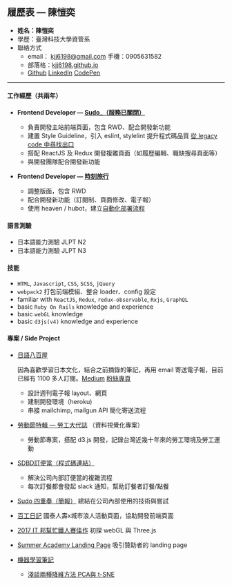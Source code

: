 ## 履歷表 — 陳愷奕

- **姓名：陳愷奕**
- 學歷：臺灣科技大學資管系
- 聯絡方式
  - email： kjj6198@gmail.com  手機：0905631582
  - 部落格：[kjj6198.github.io](https://kjj6198.github.io)
  - [Github](https://github.com/kjj6198)  [LinkedIn](https://www.linkedin.com/in/%E6%84%B7%E5%A5%95-%E9%99%B3-8595b1128/)  [CodePen](https://codepen.io/kjj6198/pens/popular/)

---

#### 工作經歷（共兩年）

- **Frontend Developer — [Sudo_（服務已關閉）](https://www.sudo.com.tw)**

  - 負責開發主站前端頁面，包含 RWD、配合開發新功能
  - 建置 Style Guideline，引入 eslint, stylelint 提升程式碼品質 [從 legacy code 中尋找出口](https://kjj6198.github.io/2016/06/11/legacy-code/)
  - 搭配 ReactJS 及 Redux 開發複雜頁面（如履歷編輯、職缺搜尋頁面等）
  - 與開發團隊配合開發新功能

- **Frontend Developer — [時刻旅行](https://tripmoment.com)**

  - 調整版面，包含 RWD
  - 配合開發新功能（訂閱制、頁面修改、電子報）
  - 使用 heaven / hubot，建立[自動化部署流程](https://kjj6198.github.io/2017/03/01/chatops/)

#### 語言測驗

- 日本語能力測驗 JLPT N2
- 日本語能力測驗 JLPT N3

#### 技能

- `HTML`, `Javascript`, `CSS`, `SCSS`, `jQuery`
- `webpack2` 打包前端模組、整合 loader、config 設定
- familiar with `ReactJS`, `Redux`, `redux-observable`, `Rxjs`, `GraphQL`
- basic `Ruby On Rails` knowledge and experience
- basic `webGL` knowledge
- basic `d3js(v4)` knowledge and experience

#### 專案 / Side Project

- [日語八百屋](https://www.shurado.com)

  因為喜歡學習日本文化，結合之前摘錄的筆記，再用 email 寄送電子報，目前已經有 1100 多人訂閱。[Medium](https://medium.com/%E6%97%A5%E8%AA%9E%E5%85%AB%E7%99%BE%E5%B1%8B)  [粉絲專頁](https://www.facebook.com/nipponyaoya/?fref=ts)

  - 設計週刊電子報 layout、網頁
  - 建制開發環境（heroku)
  - 串接 mailchimp, mailgun API 簡化寄送流程

- [勞動節特輯 — 勞工大代誌](https://kjj6198.github.io/pround-of-labor/app/) （資料視覺化專案）

  - 勞動節專案，搭配 d3.js 開發，記錄台灣近幾十年來的勞工環境及勞工運動

- [SDBD訂便當（程式碼連結）](https://github.com/kjj6198/sudo-dbd)

  - 解決公司內部訂便當的複雜流程
  - 每次訂餐都會發起 slack 通知，幫助訂餐者訂餐/點餐

- [Sudo 四重奏（簡報）](https://www.slideshare.net/ssuser732ab9/sitcon-sudo-journey) 總結在公司內部使用的技術與嘗試

- [百工日記](https://careerdiary.citywanderer.org/) 國泰人壽x城市浪人活動頁面，協助開發前端頁面

- [2017 IT 邦幫忙鐵人賽佳作](http://ithelp.ithome.com.tw/users/20103565/ironman/1188) 初探 webGL 與 Three.js

- [Summer Academy Landing Page](http://summer-academy.sudo.com.tw/) 吸引贊助者的 landing page


- [機器學習筆記](https://github.com/kjj6198/machine-learning-note)
  - [淺談兩種降維方法 PCA與 t-SNE](https://medium.com/@Shurado/%E6%B7%BA%E8%AB%87%E5%85%A9%E7%A8%AE%E9%99%8D%E7%B6%AD%E6%96%B9%E6%B3%95-pca-%E8%88%87-t-sne-d4254916925b)
